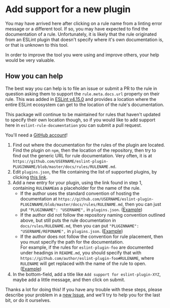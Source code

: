# Add support for a new plugin

You may have arrived here after clicking on a rule name from a linting error message or a different tool. If so, you may have expected to find the documentation of a rule. Unfortunately, it is likely that the rule originated from an ESLint plugin that doesn't specify where it's own documentation is, or that is unknown to this tool.

In order to improve the tool you were using and improve others, your help would be very valuable.

## How you can help

The best way you can help is to file an issue or submit a PR to the rule in
question asking them to support the `rule.meta.docs.url` property on their rule.
This was added in [ESLint v4.15.0][]
and provides a location where the entire ESLint ecosystem can get to the location
of the rule's documentation.

This package will continue to be maintained for rules that haven't updated to
specify their own location though, so if you would like to add support here in
`eslint-rule-documentation` you can submit a pull request.

You'll need a [GitHub account][join github]!

1. Find out where the documentation for the rules of the plugin are located. Find the plugin on `npm`, then the location of the repository, then try to find out the generic URL for rule documentation. Very often, it is at `https://github.com/USERNAME/eslint-plugin-PLUGINNAME/blob/master/docs/rules/RULENAME.md`.
2. Edit `plugins.json`, the file containing the list of supported plugins, by clicking [this link][edit plugins].
3. Add a new entry for your plugin, using the link found in step 1, containing `RULENAME`as a placeholder for the name of the rule.
   - If the author uses the standard convention of hosting the documentation at `https://github.com/USERNAME/eslint-plugin-PLUGINNAME/blob/master/docs/rules/RULENAME.md`, then you can just put `"PLUGINNAME": "USERNAME",` in `plugins.json`. ([Example][import])
   - If the author did not follow the repository naming convention outlined above, but still puts the rule documentation in `docs/rules/RULENAME.md`, then you can put `"PLUGINNAME": "USERNAME/REPONAME",` in `plugins.json`. ([Example][xo])
   - If the author does not follow the convention for rule placement, then you must specify the path for the documentation.<br />
     For example, if the rules for `eslint-plugin-foo` are documented under headings in `README.md`, you should specify that with `https://github.com/author/eslint-plugin-foo#RULENAME`, where `RULENAME` will get replaced with the name of the rule to open. ([Example][mozilla])
4. In the bottom-field, add a title like `Add support for eslint-plugin-XYZ`, maybe add a little message, and then click on submit.

Thanks a lot for doing this! If you have any trouble with these steps, please describe your problem in a [new Issue][], and we'll try to help you for the last bit, or do it ourselves.

[ESLint v4.15.0]: https://eslint.org/blog/2018/01/eslint-v4.15.0-released
[join github]: https://github.com/join
[edit plugins]: https://github.com/jfmengels/eslint-rule-documentation/edit/master/plugins.json
[import]: https://github.com/jfmengels/eslint-rule-documentation/blob/9ddb2c9e6e4fc9e89518ac69fefd97fc9d79904b/plugins.json#L13
[xo]: https://github.com/jfmengels/eslint-rule-documentation/blob/9ddb2c9e6e4fc9e89518ac69fefd97fc9d79904b/plugins.json#L38
[mozilla]: https://github.com/jfmengels/eslint-rule-documentation/blob/9ddb2c9e6e4fc9e89518ac69fefd97fc9d79904b/plugins.json#L24
[new Issue]: https://github.com/jfmengels/eslint-rule-documentation/issues/new
